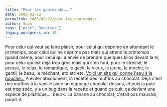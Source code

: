 ```yaml
---
title: "Pour les gourmands..."
date: 2005-02-22
permalink: 2005/02/22/pour-les-gourmands/
author: Soph
tags: ["post","Recettes"]
legacy_wordpress_id: 10
---
```


Pour celui qui veut se faire plaisir, pour celui qui déprime en attendant le printemps, pour celui qui ne déprime pas mais qui attend le printemps quand même, pour celui qui a envie de prendre quelques kilos devant la tv, pour celui qui est déjà trop gros mais qui s'en fout, pour le stressé, le pressé, le relax, le romantique, le geek, le vieux, le jeune, le moche, le gentil, le beau, le méchant, etc etc etc. <a hreflang="fr" href="http://www.chocoholic.free.fr/">Voici un site qui donne l'eau à la bouche...</a>
A éviter absolument, la recette des muffins au chocolat. Déjà c'est des muffins à la vanille avec un nappage chocolat dessus, et puis la pate est trop spéc, y a un bug dans la recette et quand ça cuit, ça devient une espèce de plastique.... beurk.  La banane au chocolat, c'était pas mauvais, parait-il.

<img src="https://64k.be/wp-content/uploads/2006/dossier25032002.jpg" alt="" />

<!-- excerpt -->
